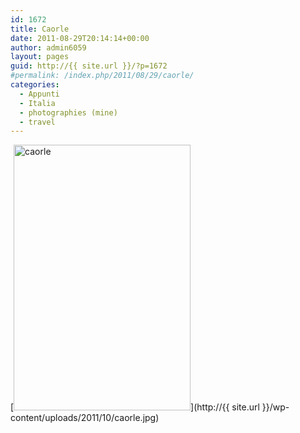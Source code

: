 ```yaml
---
id: 1672
title: Caorle
date: 2011-08-29T20:14:14+00:00
author: admin6059
layout: pages
guid: http://{{ site.url }}/?p=1672
#permalink: /index.php/2011/08/29/caorle/
categories:
  - Appunti
  - Italia
  - photographies (mine)
  - travel
---
```

[<img class="aligncenter size-full wp-image-1673" title="caorle" src="http://{{ site.url }}/wp-content/uploads/2011/10/caorle.jpg" alt="caorle" width="283" height="425" srcset="http://{{ site.url }}/wp-content/uploads/2011/10/caorle.jpg 283w, http://{{ site.url }}/wp-content/uploads/2011/10/caorle-200x300.jpg 200w" sizes="(max-width: 283px) 100vw, 283px" />](http://{{ site.url }}/wp-content/uploads/2011/10/caorle.jpg)
